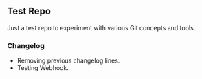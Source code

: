 ## Test Repo

Just a test repo to experiment with various Git concepts and tools.

### Changelog

- Removing previous changelog lines.
- Testing Webhook.
